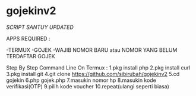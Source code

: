 # gojekinv2

*SCRIPT SANTUY UPDATED*

APPS REQUIRED :

-TERMUX
-GOJEK
-WAJIB NOMOR BARU atau NOMOR YANG BELUM TERDAFTAR GOJEK

Step By Step Command Line On Termux :
1.pkg install php
2.pkg install curl
3.pkg install git
4.git clone https://github.com/sibirubah/gojekinv2
5.cd gojekin
6.php gojek.php
7.masukin nomor hp
8.masukin kode verifikasi(OTP)
9.pilih kode voucher
10.repeat(ulangi seperti biasa)
